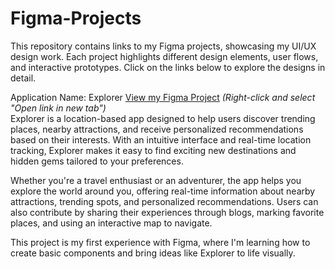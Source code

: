# Figma-Projects
This repository contains links to my Figma projects, showcasing my UI/UX design work. 
Each project highlights different design elements, user flows, and interactive prototypes. 
Click on the links below to explore the designs in detail.


Application Name: Explorer  [View my Figma Project](https://www.figma.com/design/5cehA93xswMYrMwht4OLB5/Explorer?node-id=0-1&t=pOmqYw1dknKxiY79-1) _(Right-click and select "Open link in new tab")_            
Explorer is a location-based app designed to help users discover trending places, nearby attractions, and receive personalized recommendations based on their interests. With an intuitive interface and real-time location tracking, Explorer makes it easy to find exciting new destinations and hidden gems tailored to your preferences.

Whether you're a travel enthusiast or an adventurer, the app helps you explore the world around you, offering real-time information about nearby attractions, trending spots, and personalized recommendations. Users can also contribute by sharing their experiences through blogs, marking favorite places, and using an interactive map to navigate.

This project is my first experience with Figma, where I'm learning how to create basic components and bring ideas like Explorer to life visually.








